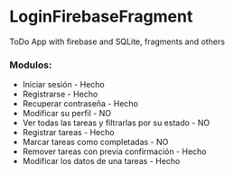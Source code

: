 # LoginFirebaseFragment
ToDo App with firebase and SQLite, fragments and others

### Modulos:

* Iniciar sesión - Hecho
* Registrarse - Hecho
* Recuperar contraseña - Hecho
* Modificar su perfil - NO
* Ver todas las tareas y filtrarlas por su estado - NO
* Registrar tareas - Hecho
* Marcar tareas como completadas - NO
* Remover tareas con previa confirmación - Hecho
* Modificar los datos de una tareas - Hecho
